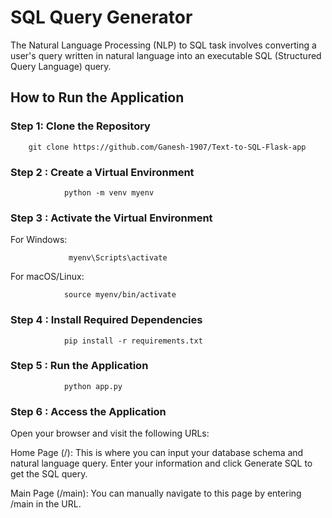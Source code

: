 
# SQL Query Generator

The Natural Language Processing (NLP) to SQL task involves converting a user's query written in natural language into an executable SQL (Structured Query Language) query.

## How to Run the Application
### Step 1: Clone the Repository









        git clone https://github.com/Ganesh-1907/Text-to-SQL-Flask-app
### Step 2 : Create a Virtual Environment

                python -m venv myenv

### Step 3 :  Activate the Virtual Environment

For Windows: 

                 myenv\Scripts\activate

For macOS/Linux:

                source myenv/bin/activate

### Step 4 :  Install Required Dependencies

                pip install -r requirements.txt

### Step 5 :  Run the Application

                python app.py

### Step 6 :  Access the Application

Open your browser and visit the following URLs:

Home Page (/): This is where you can input your database schema and natural language query. Enter your information and click Generate SQL to get the SQL query.

Main Page (/main): You can manually navigate to this page by entering /main in the URL.